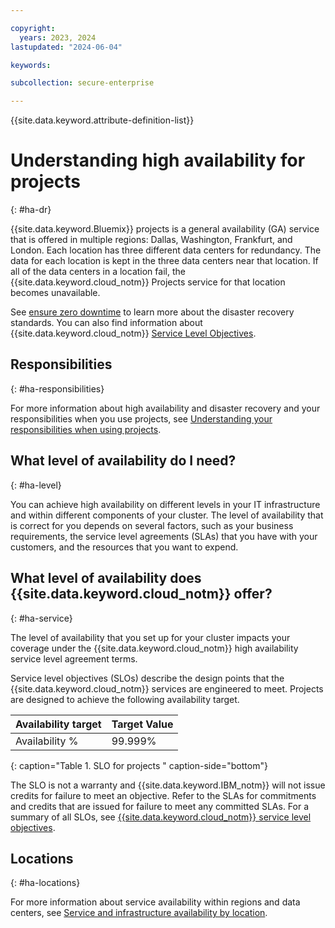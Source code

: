 ```yaml
---

copyright:
  years: 2023, 2024
lastupdated: "2024-06-04"

keywords:

subcollection: secure-enterprise

---
```


{{site.data.keyword.attribute-definition-list}}

# Understanding high availability for projects
{: #ha-dr}

{{site.data.keyword.Bluemix}} projects is a general availability (GA) service that is offered in multiple regions: Dallas, Washington, Frankfurt, and London. Each location has three different data centers for redundancy. The data for each location is kept in the three data centers near that location. If all of the data centers in a location fail, the {{site.data.keyword.cloud_notm}} Projects service for that location becomes unavailable.

See [ensure zero downtime](/docs/overview?topic=overview-zero-downtime#zero-downtime) to learn more about the disaster recovery standards. You can also find information about {{site.data.keyword.cloud_notm}} [Service Level Objectives](/docs/overview?topic=overview-slo).

## Responsibilities
{: #ha-responsibilities}

For more information about high availability and disaster recovery and your responsibilities when you use projects, see [Understanding your responsibilities when using projects](/docs/secure-enterprise?topic=secure-enterprise-responsibilities-projects).

## What level of availability do I need?
{: #ha-level}

You can achieve high availability on different levels in your IT infrastructure and within different components of your cluster. The level of availability that is correct for you depends on several factors, such as your business requirements, the service level agreements (SLAs) that you have with your customers, and the resources that you want to expend.

## What level of availability does {{site.data.keyword.cloud_notm}} offer?
{: #ha-service}

The level of availability that you set up for your cluster impacts your coverage under the {{site.data.keyword.cloud_notm}} high availability service level agreement terms.

Service level objectives (SLOs) describe the design points that the {{site.data.keyword.cloud_notm}} services are engineered to meet. Projects are designed to achieve the following availability target.

| Availability target | Target Value   |
|---|---|
|  Availability % | 99.999% |
{: caption="Table 1. SLO for projects " caption-side="bottom"}

The SLO is not a warranty and {{site.data.keyword.IBM_notm}} will not issue credits for failure to meet an objective. Refer to the SLAs for commitments and credits that are issued for failure to meet any committed SLAs. For a summary of all SLOs, see [{{site.data.keyword.cloud_notm}} service level objectives](/docs/overview?topic=overview-slo).


## Locations
{: #ha-locations}

For more information about service availability within regions and data centers, see [Service and infrastructure availability by location](/docs/overview?topic=overview-services_region).

